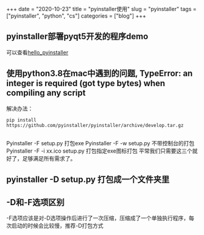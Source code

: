 +++ 
date = "2020-10-23"
title = "pyinstaller使用"
slug = "pyinstaller" 
tags = ["pyinstaller", "python", "cs"]
categories = ["blog"]
+++

## pyinstaller部署pyqt5开发的程序demo
可以查看[hello_pyinstaller](https://github.com/zhangzhaofu/hello_pyinstaller.git)

## 使用python3.8在mac中遇到的问题, TypeError: an integer is required (got type bytes) when compiling any script
解决办法：
```
pip install https://github.com/pyinstaller/pyinstaller/archive/develop.tar.gz
```

## 
Pyinstaller -F setup.py 打包exe
Pyinstaller -F -w setup.py 不带控制台的打包
Pyinstaller -F -i xx.ico setup.py 打包指定exe图标打包
平常我们只需要这三个就好了，足够满足所有需求了。

## pyinstaller -D setup.py 打包成一个文件夹里

## -D和-F选项区别
-F选项应该是对-D选项操作后进行了一次压缩，压缩成了一个单独执行程序，每次启动的时候会比较慢，推荐-D打包方式
